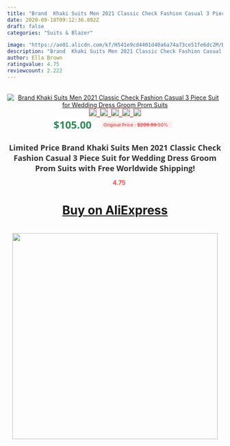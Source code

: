 ```yaml
---
title: "Brand  Khaki Suits Men 2021 Classic Check Fashion Casual 3 Piece Suit for Wedding Dress Groom Prom Suits"
date: 2020-09-18T09:12:36.892Z
draft: false
categories: "Suits & Blazer"

image: "https://ae01.alicdn.com/kf/H541e9cd4401d40a6a74a73ce51fe6dc2M/Brand-Khaki-Suits-Men-2021-Classic-Check-Fashion-Casual-3-Piece-Suit-for-Wedding-Dress-Groom.jpg"
description: "Brand  Khaki Suits Men 2021 Classic Check Fashion Casual 3 Piece Suit for Wedding Dress Groom Prom Suits"
author: Ella Brown
ratingvalue: 4.75
reviewcount: 2.222
---
```

<br>
<div style="text-align: center;">
<a href="https://s.click.aliexpress.com/e/_9vRnrf" target="_blank" rel="nofollow noopener noreferrer"><img alt="Brand  Khaki Suits Men 2021 Classic Check Fashion Casual 3 Piece Suit for Wedding Dress Groom Prom Suits" class="magnifier-image" src="https://ae01.alicdn.com/kf/H541e9cd4401d40a6a74a73ce51fe6dc2M/Brand-Khaki-Suits-Men-2021-Classic-Check-Fashion-Casual-3-Piece-Suit-for-Wedding-Dress-Groom.jpg_640x640.jpg">
<br>
<img style="border:1px solid salmon" src="https://ae01.alicdn.com/kf/H541e9cd4401d40a6a74a73ce51fe6dc2M/Brand-Khaki-Suits-Men-2021-Classic-Check-Fashion-Casual-3-Piece-Suit-for-Wedding-Dress-Groom.jpg_120x120.jpg">&nbsp;&nbsp;<img style="border:1px solid salmon" src="https://ae01.alicdn.com/kf/H6ed22a80be4344e6844653f351ad6c92B/Brand-Khaki-Suits-Men-2021-Classic-Check-Fashion-Casual-3-Piece-Suit-for-Wedding-Dress-Groom.jpg_120x120.jpg">&nbsp;&nbsp;<img style="border:1px solid salmon" src="https://ae01.alicdn.com/kf/H07513f5da3494e88a21037d1c5987b5fS/Brand-Khaki-Suits-Men-2021-Classic-Check-Fashion-Casual-3-Piece-Suit-for-Wedding-Dress-Groom.jpg_120x120.jpg">&nbsp;&nbsp;<img style="border:1px solid salmon" src="https://ae01.alicdn.com/kf/H2073407d7cbe4785ab8acb40f5db561b6/Brand-Khaki-Suits-Men-2021-Classic-Check-Fashion-Casual-3-Piece-Suit-for-Wedding-Dress-Groom.jpg_120x120.jpg">&nbsp;&nbsp;<img style="border:1px solid salmon" src="https://ae01.alicdn.com/kf/H74a414c18a7a482492467d6a5e390863w/Brand-Khaki-Suits-Men-2021-Classic-Check-Fashion-Casual-3-Piece-Suit-for-Wedding-Dress-Groom.jpg_120x120.jpg"></a></div><br0>
<div style="text-align: center;"><span style="background-color: white; border: 0px; box-sizing: border-box; color: seagreen; display: inline-block; font-family: &quot;open sans&quot; , &quot;arial&quot; , &quot;helvetica&quot; , sans-serif , &quot;heiti&quot;; font-size: 24px; font-stretch: inherit; font-weight: 700; line-height: inherit; margin: 0px 10px 0px 0px; padding: 0px; vertical-align: middle;">$105.00 </span>
<span style="background: rgb(255 , 241 , 241); border-radius: 3px; border: 0px; box-sizing: border-box; color: #ff4747; display: inline-block; font-family: inherit; font-size: 12px; font-stretch: inherit; font-style: inherit; font-variant: inherit; font-weight: 600; line-height: inherit; margin: 0px; padding: 2px 5px; transform: scale(0.9); vertical-align: middle;">Original Price : <b style="text-decoration: line-through;">$209.99 </b> 50%&nbsp;&nbsp;</span></div>
<h1 style="color: #333333; display: inline-block; font-family: &quot;open sans&quot; , &quot;arial&quot; , &quot;helvetica&quot; , sans-serif , &quot;heiti&quot;; font-size: 18px; font-stretch: inherit; font-weight: 700; text-align: center;">Limited Price Brand  Khaki Suits Men 2021 Classic Check Fashion Casual 3 Piece Suit for Wedding Dress Groom Prom Suits with Free Worldwide Shipping!</h1>
<div style="color: #ff4747; text-align: center;">
<img src="https://4.bp.blogspot.com/-M0ZcTcb-5uY/XleCXlxnR4I/AAAAAAAAAEc/OrjgMkXV1oMQFaCRZj5HQwOCBcu3w1FegCPcBGAYYCw/s1600/star.png" style="height: 15px;">&nbsp;<b>4.75</b></div>
<div class="button_cont" align="center"><a class="buynow_a" href="https://s.click.aliexpress.com/e/_9vRnrf" target="_blank" rel="nofollow noopener noreferrer"><H1>Buy on AliExpress</H1></a></div><br>
<div class="separator" style="clear: both; text-align: center;">
<img src="https://lh3.googleusercontent.com/-pTy5HemUv9M/XlePHvY0dAI/AAAAAAAAAE4/0nX5iRUoIWY8eMW9Dpxeirr157OZliDIgCLcBGAsYHQ/s1600/badge.gif" width="480">
</div>
